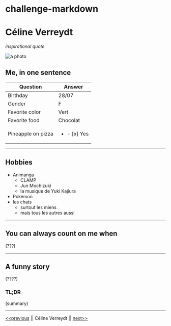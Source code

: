 # challenge-markdown

# Céline Verreydt

*inspirational quote*

![a photo](https://icons.iconarchive.com/icons/papirus-team/papirus-status/128/avatar-default-icon.png)  


## Me, in one sentence  



| Question           | Answer   |
| ------------------ | -------- |
| Birthday           | 28/07    |
| Gender             | F        |
| Favorite color     | Vert     |
| Favorite food      | Chocolat |
| Pineapple on pizza | <ul><li>- [x] Yes</li></ul> |


----

## Hobbies


- Animanga
  - CLAMP
  - Jun Mochizuki
  - la musique de Yuki Kajiura
- Pokémon
- les chats
  - surtout les miens
  - mais tous les autres aussi
    
----


## You can always count on me when  

(???)

----

## A funny story
(????)

### TL;DR
(summary)

----

[<<previous](https://github.com/BenPrst/BenPrst) || Céline Verreydt || [next>>](https://github.com/Corentinmiserque/challenge-markdown)
